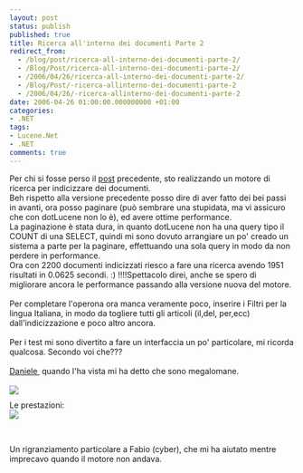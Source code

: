 ```yaml
---
layout: post
status: publish
published: true
title: Ricerca all'interno dei documenti Parte 2
redirect_from: 
  - /blog/post/ricerca-all-interno-dei-documenti-parte-2/
  - /Blog/Post/ricerca-all-interno-dei-documenti-parte-2/
  - /2006/04/26/ricerca-all-interno-dei-documenti-parte-2/
  - /Blog/Post/-ricerca-allinterno-dei-documenti-parte-2
  - /2006/04/26/-ricerca-allinterno-dei-documenti-parte-2
date: 2006-04-26 01:00:00.000000000 +01:00
categories:
- .NET
tags:
- Lucene.Net
- .NET
comments: true
---
```

<p><span>Per chi si fosse perso il <a href="http://imperugo.tostring.it/Blog/Post/Ricerca-all-interno-dei-documenti">post</a> precedente, sto realizzando un motore di ricerca per indicizzare dei documenti. <br />
Beh rispetto alla versione precedente posso dire di aver fatto dei bei passi in avanti, ora posso paginare (pu&ograve; sembrare una stupidata, ma vi assicuro che con dotLucene non lo &egrave;), ed avere ottime performance. <br />
La paginazione &egrave; stata dura, in quanto dotLucene non ha una query tipo il COUNT di una SELECT, quindi mi sono dovuto arrangiare un po' creado un sistema a parte per la paginare, effettuando una sola query in modo da non perdere in performance. <br />
Ora con 2200 documenti indicizzati riesco a fare una ricerca avendo 1951 risultati in 0.0625 secondi. :) !!!!Spettacolo direi, anche se spero di migliorare ancora le performance passando alla versione nuova del motore. <br />
<br />
Per completare l'operona ora manca veramente poco, inserire i Filtri per la lingua Italiana, in modo da togliere tutti gli articoli (il,del, per,ecc) dall'indicizzazione e poco altro ancora. <br />
<br />
Per i test mi sono divertito a fare un interfaccia un po' particolare, mi ricorda qualcosa. Secondo voi che??? <a href="http://daniele.aspitalia.com/"><br />
<br />
Daniele </a>&nbsp;quando l'ha vista mi ha detto che sono megalomane.<br />
<br />
<img border="0" src="http://photos1.blogger.com/blogger/2782/1333/400/schermata.jpg" alt=" " style="margin: 0px auto 10px; display: block; text-align: center;" /> Le prestazioni: <img border="0" src="http://photos1.blogger.com/blogger/2782/1333/400/prestazioni.jpg" alt=" " style="margin: 0px auto 10px; display: block; text-align: center;" /> </span></p>
<p>&nbsp;</p>
<p>Un rigranziamento particolare a Fabio (cyber), che mi ha aiutato mentre imprecavo quando il motore non andava.</p>
<p>&nbsp;</p>
